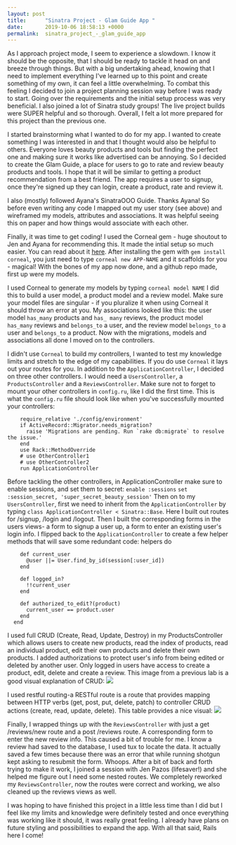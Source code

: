 ```yaml
---
layout: post
title:      "Sinatra Project - Glam Guide App "
date:       2019-10-06 18:58:13 +0000
permalink:  sinatra_project_-_glam_guide_app
---
```


As I approach project mode, I seem to experience a slowdown. I know it should be the opposite, that I should be ready to tackle it head on and breeze through things. But with a big undertaking ahead, knowing that I need to implement everything I've learned up to this point and create something of my own, it can feel a little overwhelming. To combat this feeling I decided to join a project planning session way before I was ready to start. Going over the requirements and the initial setup process was very beneficial. I also joined a lot of Sinatra study groups! The live project builds were SUPER helpful and so thorough. Overall, I felt a lot more prepared for this project than the previous one. 

I started brainstorming what I wanted to do for my app. I wanted to create something I was interested in and that I thought would also be helpful to others. Everyone loves beauty products and tools but finding the perfect one and making sure it works like advertised can be annoying. So I decided to create the Glam Guide, a place for users to go to rate and review beauty products and tools. I hope that it will be similar to getting a product recommendation from a best friend. The app requires a user to signup, once they're signed up they can login, create a product, rate and review it.

I also (mostly) followed Ayana's SinatraOOO Guide. Thanks Ayana! So before even writing any code I mapped out my user story (see above) and wireframed my models, attributes and associations. It was helpful seeing this on paper and how things would associate with each other. 

Finally, it was time to get coding! I used the Corneal gem - huge shoutout to Jen and Ayana for recommending this. It made the intial setup so much easier. You can read about it [here](http://https://github.com/thebrianemory/corneal). After installing the gem with `gem install corneal`, you just need to type `corneal new APP-NAME` and it scaffolds for you - magical! With the bones of my app now done, and a github repo made, first up were my models. 

I used Corneal to generate my models by typing `corneal model NAME` I did this to build a user model, a product model and a review model. Make sure your model files are singular - if you pluralize it when using Corneal it should throw an error at you. My associations looked like this: the user model `has_many` products and `has_ many` reviews, the product model `has_many` reviews and `belongs_to` a user, and the review model `belongs_to` a user and `belongs_to` a product. Now with the migrations, models and associations all done I moved on to the controllers. 

I didn't use `Corneal` to build my controllers, I wanted to test my knowledge limits and stretch to the edge of my capabilities. If you do use `Corneal` it lays out your routes for you. In addition to the `ApplicationController`, I decided on three other controllers. I would need a `UsersController`, a `ProductsController` and a `ReviewsController`. Make sure not to forget to mount your other controllers in `config.ru`, like I did the first time. This is what the `config.ru` file should look like when you've successfully mounted your controllers: 
```
    require_relative './config/environment'
    if ActiveRecord::Migrator.needs_migration?
      raise 'Migrations are pending. Run `rake db:migrate` to resolve the issue.'
    end
    use Rack::MethodOverride
    # use OtherController1
    # use OtherController2
    run ApplicationController
```

Before tackling the other controllers, in ApplicationController make sure to enable sessions, and set them to secret: `enable :sessions`
`set :session_secret, 'super_secret_beauty_session'`
Then on to my `UsersController`, first we need to inherit from the `ApplicationController` by typing `class ApplicationController < Sinatra::Base`. Here I built out routes for /signup, /login and /logout. Then I built the corresponding forms in the users views- a form to signup a user up, a form to enter an existing user's login info. I flipped back to the `ApplicationController` to create a few helper methods that will save some redundant code:
  helpers do

```
    def current_user
      @user ||= User.find_by_id(session[:user_id])
    end

    def logged_in?
      !!current_user
    end

    def authorized_to_edit?(product)
      current_user == product.user
    end
  end
```

I used full CRUD (Create, Read, Update, Destroy) in my ProductsController which allows users to create new products, read the index of products, read an individual product, edit their own products and delete their own products. I added authorizations to protect user's info from being edited or deleted by another user. Only logged in users have access to create a product, edit, delete and create a review. This image from a previous lab is a good visual explanation of CRUD: 
![](https://i.imgur.com/4o3Qtrv.png)

I used restful routing-a RESTful route is a route that provides mapping between HTTP verbs (get, post, put, delete, patch) to controller CRUD actions (create, read, update, delete). This table provides a nice visual: 
![](https://miro.medium.com/max/2692/1*pv-pmMPED1XuTtWlHd6b1g.png)

Finally, I wrapped things up with the `ReviewsController` with just a get /reviews/new route and a post /reviews route. A corresponding form to enter the new review info. This caused a bit of trouble for me. I know a review had saved to the database, I used tux to locate the data. It actually saved a few times because there was an error that while running shotgun kept asking to resubmit the form. Whoops. After a bit of back and forth trying to make it work, I joined a session with Jen Pazos (lifesaver!) and she helped me figure out I need some nested routes. We completely reworked my `ReviewsController`, now the routes were correct and working, we also cleaned up the reviews views as well. 

I was hoping to have finished this project in a little less time than I did but I feel like my limits and knowledge were definitely tested and once everything was working like it should, it was really great feeling. I already have plans on future styling and possibilities to expand the app. With all that said, Rails here I come! 


